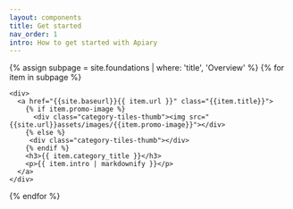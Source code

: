 ```yaml
---
layout: components
title: Get started
nav_order: 1
intro: How to get started with Apiary
---
```


{% assign subpage = site.foundations | where: 'title', 'Overview' %}
{% for item in subpage %}
<div>
  <div class="category-tiles">
   
 
    <div>
      <a href="{{site.baseurl}}{{ item.url }}" class="{{item.title}}">
        {% if item.promo-image %}
          <div class="category-tiles-thumb"><img src="{{site.url}}assets/images/{{item.promo-image}}"></div>
        {% else %}
         <div class="category-tiles-thumb"></div>
        {% endif %}
        <h3>{{ item.category_title }}</h3>
        <p>{{ item.intro | markdownify }}</p>
      </a>
    </div>


  </div>
</div>
{% endfor %}
